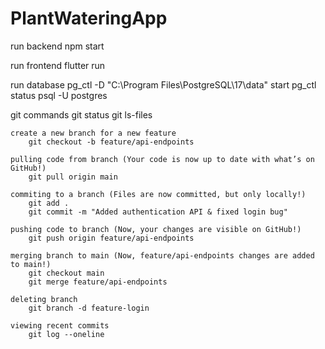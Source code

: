 # PlantWateringApp

run backend
    npm start

run frontend
    flutter run

run database
    pg_ctl -D "C:\Program Files\PostgreSQL\17\data" start
    pg_ctl status
    psql -U postgres

git commands
    git status
    git ls-files

    create a new branch for a new feature
        git checkout -b feature/api-endpoints
        
    pulling code from branch (Your code is now up to date with what’s on GitHub!)
        git pull origin main

    commiting to a branch (Files are now committed, but only locally!)
        git add .
        git commit -m "Added authentication API & fixed login bug"

    pushing code to branch (Now, your changes are visible on GitHub!)
        git push origin feature/api-endpoints
    
    merging branch to main (Now, feature/api-endpoints changes are added to main!)
        git checkout main
        git merge feature/api-endpoints

    deleting branch
        git branch -d feature-login

    viewing recent commits
        git log --oneline
        
